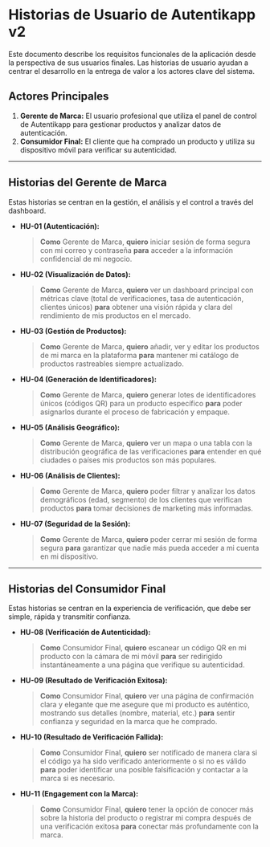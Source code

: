 # Historias de Usuario de Autentikapp v2

Este documento describe los requisitos funcionales de la aplicación desde la perspectiva de sus usuarios finales. Las historias de usuario ayudan a centrar el desarrollo en la entrega de valor a los actores clave del sistema.

## Actores Principales

1.  **Gerente de Marca:** El usuario profesional que utiliza el panel de control de Autentikapp para gestionar productos y analizar datos de autenticación.
2.  **Consumidor Final:** El cliente que ha comprado un producto y utiliza su dispositivo móvil para verificar su autenticidad.

---

## Historias del Gerente de Marca

Estas historias se centran en la gestión, el análisis y el control a través del dashboard.

-   **HU-01 (Autenticación):**
    > **Como** Gerente de Marca,
    > **quiero** iniciar sesión de forma segura con mi correo y contraseña
    > **para** acceder a la información confidencial de mi negocio.

-   **HU-02 (Visualización de Datos):**
    > **Como** Gerente de Marca,
    > **quiero** ver un dashboard principal con métricas clave (total de verificaciones, tasa de autenticación, clientes únicos)
    > **para** obtener una visión rápida y clara del rendimiento de mis productos en el mercado.

-   **HU-03 (Gestión de Productos):**
    > **Como** Gerente de Marca,
    > **quiero** añadir, ver y editar los productos de mi marca en la plataforma
    > **para** mantener mi catálogo de productos rastreables siempre actualizado.

-   **HU-04 (Generación de Identificadores):**
    > **Como** Gerente de Marca,
    > **quiero** generar lotes de identificadores únicos (códigos QR) para un producto específico
    > **para** poder asignarlos durante el proceso de fabricación y empaque.

-   **HU-05 (Análisis Geográfico):**
    > **Como** Gerente de Marca,
    > **quiero** ver un mapa o una tabla con la distribución geográfica de las verificaciones
    > **para** entender en qué ciudades o países mis productos son más populares.

-   **HU-06 (Análisis de Clientes):**
    > **Como** Gerente de Marca,
    > **quiero** poder filtrar y analizar los datos demográficos (edad, segmento) de los clientes que verifican productos
    > **para** tomar decisiones de marketing más informadas.

-   **HU-07 (Seguridad de la Sesión):**
    > **Como** Gerente de Marca,
    > **quiero** poder cerrar mi sesión de forma segura
    > **para** garantizar que nadie más pueda acceder a mi cuenta en mi dispositivo.

---

## Historias del Consumidor Final

Estas historias se centran en la experiencia de verificación, que debe ser simple, rápida y transmitir confianza.

-   **HU-08 (Verificación de Autenticidad):**
    > **Como** Consumidor Final,
    > **quiero** escanear un código QR en mi producto con la cámara de mi móvil
    > **para** ser redirigido instantáneamente a una página que verifique su autenticidad.

-   **HU-09 (Resultado de Verificación Exitosa):**
    > **Como** Consumidor Final,
    > **quiero** ver una página de confirmación clara y elegante que me asegure que mi producto es auténtico, mostrando sus detalles (nombre, material, etc.)
    > **para** sentir confianza y seguridad en la marca que he comprado.

-   **HU-10 (Resultado de Verificación Fallida):**
    > **Como** Consumidor Final,
    > **quiero** ser notificado de manera clara si el código ya ha sido verificado anteriormente o si no es válido
    > **para** poder identificar una posible falsificación y contactar a la marca si es necesario.

-   **HU-11 (Engagement con la Marca):**
    > **Como** Consumidor Final,
    > **quiero** tener la opción de conocer más sobre la historia del producto o registrar mi compra después de una verificación exitosa
    > **para** conectar más profundamente con la marca.
